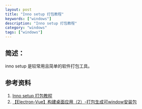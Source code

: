 ```yaml
---
layout: post
title: "Inno setup 打包教程"
keywords: ["windows"]
description: "Inno setup 打包教程"
category: "windows"
tags: ["windows"]
---
```


## 简述：
inno setup 是较常用且简单的软件打包工具。

## 参考资料
1. [Inno setup 打包教程](https://zhuanlan.zhihu.com/p/142751241)
2. [【Electron-Vue】构建桌面应用（2）-打包生成可window安装包](https://blog.csdn.net/chenqk_123/article/details/108518799)